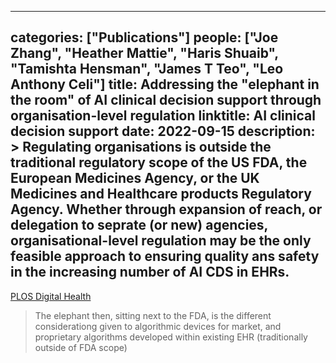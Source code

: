 
---
categories: ["Publications"]
people: ["Joe Zhang", "Heather Mattie", "Haris Shuaib", "Tamishta Hensman", "James T Teo", "Leo Anthony Celi"]
title: Addressing the "elephant in the room" of AI clinical decision support through organisation-level regulation
linktitle: AI clinical decision support
date: 2022-09-15
description: >
 Regulating organisations is outside the traditional regulatory scope of the US FDA, the European Medicines Agency, or the UK Medicines and Healthcare products Regulatory Agency. Whether through expansion of reach, or delegation to seprate (or new) agencies, organisational-level regulation may be the only feasible approach to ensuring quality ans safety in the increasing number of AI CDS in EHRs.
---

<a href="https://journals.plos.org/digitalhealth/article?id=10.1371/journal.pdig.0000111" target="_blank">PLOS Digital Health</a>

>The elephant then, sitting next to the FDA, is the different considerationg given to algorithmic devices for market, and proprietary algorithms developed within existing EHR (traditionally outside of FDA scope)

